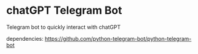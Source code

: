 # chatGPT Telegram Bot

Telegram bot to quickly interact with chatGPT

dependencies:
https://github.com/python-telegram-bot/python-telegram-bot
